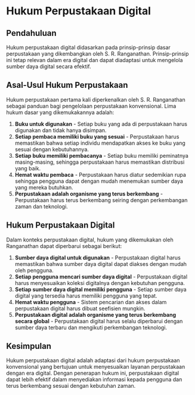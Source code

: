# Hukum Perpustakaan Digital

## Pendahuluan
Hukum perpustakaan digital didasarkan pada prinsip-prinsip dasar perpustakaan yang dikembangkan oleh S. R. Ranganathan. Prinsip-prinsip ini tetap relevan dalam era digital dan dapat diadaptasi untuk mengelola sumber daya digital secara efektif.

## Asal-Usul Hukum Perpustakaan
Hukum perpustakaan pertama kali diperkenalkan oleh S. R. Ranganathan sebagai panduan bagi pengelolaan perpustakaan konvensional. Lima hukum dasar yang dikemukakannya adalah:

1. **Buku untuk digunakan** - Setiap buku yang ada di perpustakaan harus digunakan dan tidak hanya disimpan.
2. **Setiap pembaca memiliki buku yang sesuai** - Perpustakaan harus memastikan bahwa setiap individu mendapatkan akses ke buku yang sesuai dengan kebutuhannya.
3. **Setiap buku memiliki pembacanya** - Setiap buku memiliki peminatnya masing-masing, sehingga perpustakaan harus memastikan distribusi yang baik.
4. **Hemat waktu pembaca** - Perpustakaan harus diatur sedemikian rupa sehingga pengguna dapat dengan mudah menemukan sumber daya yang mereka butuhkan.
5. **Perpustakaan adalah organisme yang terus berkembang** - Perpustakaan harus terus berkembang seiring dengan perkembangan zaman dan teknologi.

## Hukum Perpustakaan Digital
Dalam konteks perpustakaan digital, hukum yang dikemukakan oleh Ranganathan dapat diperbarui sebagai berikut:

1. **Sumber daya digital untuk digunakan** - Perpustakaan digital harus memastikan bahwa sumber daya digital dapat diakses dengan mudah oleh pengguna.
2. **Setiap pengguna mencari sumber daya digital** - Perpustakaan digital harus menyesuaikan koleksi digitalnya dengan kebutuhan pengguna.
3. **Setiap sumber daya digital memiliki pengguna** - Setiap sumber daya digital yang tersedia harus memiliki pengguna yang tepat.
4. **Hemat waktu pengguna** - Sistem pencarian dan akses dalam perpustakaan digital harus dibuat seefisien mungkin.
5. **Perpustakaan digital adalah organisme yang terus berkembang secara global** - Perpustakaan digital harus selalu diperbarui dengan sumber daya terbaru dan mengikuti perkembangan teknologi.

## Kesimpulan
Hukum perpustakaan digital adalah adaptasi dari hukum perpustakaan konvensional yang bertujuan untuk menyesuaikan layanan perpustakaan dengan era digital. Dengan penerapan hukum ini, perpustakaan digital dapat lebih efektif dalam menyediakan informasi kepada pengguna dan terus berkembang sesuai dengan kebutuhan zaman.
